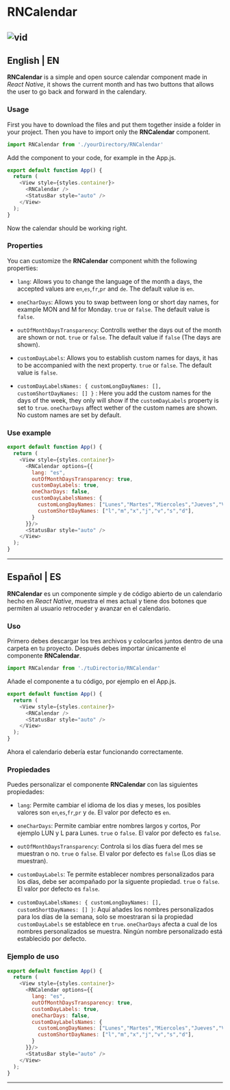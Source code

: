 # RNCalendar
![vid](https://github.com/iBManu/RNCalendar/assets/70716864/1d9f5696-7252-45e4-9563-aaa588e4e737)
---
## English | EN
**RNCalendar** is a simple and open source calendar component made in *React Native*, it shows the current month and has two buttons that allows the user to go back and forward in the calendary.
### Usage
First you have to download the files and put them together inside a folder in your project.
Then you have to import only the **RNCalendar** component.
```javascript
import RNCalendar from './yourDirectory/RNCalendar'
```
Add the component to your code, for example in the App.js.
```javascript
export default function App() {
  return (
    <View style={styles.container}>
      <RNCalendar />
      <StatusBar style="auto" />
    </View>
  );
}
```
Now the calendar should be working right.

### Properties
You can customize the **RNCalendar** component whith the following properties:
* `lang`: Allows you to change the language of the month a days, the accepted values are `en`,`es`,`fr`,`pr` and `de`. The default value is `en`.
  
* `oneCharDays`: Allows you to swap bettween long or short day names, for example MON and M for Monday. `true` or `false`. The default value is `false`.
  
* `outOfMonthDaysTransparency`: Controlls wether the days out of the month are shown or not. `true` or `false`. The default value if `false` (The days are shown).
  
* `customDayLabels`: Allows you to establish custom names for days, it has to be accompanied with the next property. `true` or `false`. The default value is `false`.
  
* `customDayLabelsNames: { customLongDayNames: [], customShortDayNames: [] }` : Here you add the custom names for the days of the week, they only will show if the `customDayLabels` property is set to `true`. `oneCharDays` affect wether of the custom names are shown. No custom names are set by default.

### Use example
```javascript
export default function App() {
  return (
    <View style={styles.container}>
      <RNCalendar options={{
        lang: "es",
        outOfMonthDaysTransparency: true,
        customDayLabels: true,
        oneCharDays: false,
        customDayLabelsNames: {
          customLongDayNames: ["Lunes","Martes","Miercoles","Jueves","Viernes","Sabado","Domingo"],
          customShortDayNames: ["l","m","x","j","v","s","d"],
        }
      }}/>
      <StatusBar style="auto" />
    </View>
  );
}
```
---

## Español | ES
**RNCalendar** es un componente simple y de código abierto de un calendario hecho en *React Native*, muestra el mes actual y tiene dos botones que permiten al usuario retroceder y avanzar en el calendario.
### Uso
Primero debes descargar los tres archivos y colocarlos juntos dentro de una carpeta en tu proyecto.
Después debes importar únicamente el componente **RNCalendar**.
```javascript
import RNCalendar from './tuDirectorio/RNCalendar'
```
Añade el componente a tu código, por ejemplo en el App.js.
```javascript
export default function App() {
  return (
    <View style={styles.container}>
      <RNCalendar />
      <StatusBar style="auto" />
    </View>
  );
}
```
Ahora el calendario debería estar funcionando correctamente.

### Propiedades
Puedes personalizar el componente **RNCalendar** con las siguientes propiedades:
* `lang`: Permite cambiar el idioma de los dias y meses, los posibles valores son `en`,`es`,`fr`,`pr` y `de`. El valor por defecto es `en`.
  
* `oneCharDays`: Permite cambiar entre nombres largos y cortos, Por ejemplo LUN y L para Lunes. `true` o `false`. El valor por defecto es `false`.
  
* `outOfMonthDaysTransparency`: Controla si los días fuera del mes se muestran o no. `true` o `false`. El valor por defecto es `false` (Los dias se muestran).
  
* `customDayLabels`: Te permite establecer nombres personalizados para los días, debe ser acompañado por la siguente propiedad. `true` o `false`. El valor por defecto es `false`.
  
* `customDayLabelsNames: { customLongDayNames: [], customShortDayNames: [] }`: Aquí añades los nombres personalizados para los días de la semana, solo se moestraran si la propiedad `customDayLabels` se establece en `true`. `oneCharDays` afecta a cual de los nombres personalizados se muestra. Ningún nombre personalizado está establecido por defecto.

### Ejemplo de uso
```javascript
export default function App() {
  return (
    <View style={styles.container}>
      <RNCalendar options={{
        lang: "es",
        outOfMonthDaysTransparency: true,
        customDayLabels: true,
        oneCharDays: false,
        customDayLabelsNames: {
          customLongDayNames: ["Lunes","Martes","Miercoles","Jueves","Viernes","Sabado","Domingo"],
          customShortDayNames: ["l","m","x","j","v","s","d"],
        }
      }}/>
      <StatusBar style="auto" />
    </View>
  );
}
```
---

